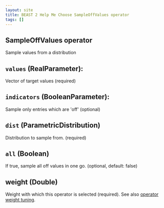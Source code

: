 ```yaml
---
layout: site
title: BEAST 2 Help Me Choose SampleOffValues operator
tags: []
---
```


## SampleOffValues operator

Sample values from a distribution

## `values` (RealParameter): 

Vector of target values (required)

## `indicators` (BooleanParameter): 

Sample only entries which are 'off' (optional)

## `dist` (ParametricDistribution)

Distribution to sample from. (required)

## `all` (Boolean)

If true, sample all off values in one go. (optional, default: false)

## weight (Double)

Weight with which this operator is selected (required).
See also [operator weight tuning](/hmc/Operators/OperatorWeights/).

